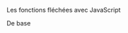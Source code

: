 Les fonctions fléchées avec JavaScript



De base 

<script> 

Déclaration de fonction 

function direBonjour(prenom){
     console.log('Bonjour' + prenom );
 }

 direBonjour('Nicoles');

 // Cette déclaration renvoie " Bonjour Nicolas "


 Expression de fonction

 let direAurevoir = function() {
     console.log('Au revoir');
 } 
 
 // Cette expression renvoie " Au Revoir "

 La différence entre les 2 est que grâce à une déclaration le code est disponible tout le temps tandis que les expressions sont lis au fur et à mesure.


  Les fonctions fléchées permettent de simplifier le code



let direAuRevoir = () => 'Au revoir'

console.log(direAuRevoir()));

// cette fonction fléchée renvoie " Au revoir "


Challenge 

// Créer une fonction addition permettant d'additionner deux nombres 

Resultat : 

let addition = (nombreA, nombreB) => nombreA + nombreB;

console.log(addition(5, 4));

// Cette fonction renvoie " 9 "


// Autre exemple 

// Pour un Array : 

const prices = [4, 8, 9, 15, 24, 3, 8, 14];

// N°1

let plusGrandQue10 = prices.filter(function(p) {
    return p > 10
});
console.log(plusGrandQue10) 

// N°2

let plusGrandQue10 = prices.filter(p => p > 10);
console.log(plusGrandQue10)

// Ces 2 exemples renvoient là meme chose


const utilisateur = {
    prenom: 'Nicolas',
    age: 50,

    // N°1
    presentation: function(){
        return `Bonjour, je m'appelle ${this.prenom} et j'ai ${this.age} ans.`;
    }

    // N°2 

    presentation: () =>  `Bonjour, je m'appelle ${this.prenom} et j'ai ${this.age} ans.`;

}
}

console.log(utilisateur.presentation());

// Une des grosses différences est que dans les fonctions fléchées le mot clé « This » n’est pas disponible car elle se réfère toujours à l’objet parent 


Fonction en JavaScript



Une fonction désigne un « sous-programme » qui permet d’effectuer des opérations répétitives.

Au lieu d’écrire le code complet à chaque fois, on crée une fonction que l’on appellera dès qu’on aura besoin, ce qui peut aussi alléger le code, le rendre plus lisible.
Syntaxe

Les fonctions prennent en général des paramètres et retournent un résultat particulier.

Les fonctions nous permettent d’assembler une certaine logique que l’on pourra utiliser à plusieurs reprises dans la suite de notre code.


function bonjour(nom) {
    return "Bonjour" + nom
}
// On appel ensuite notre fonction par son nom
bonjour('Jean') // Salut Jean

On peut stocker une fonction en JavaScript dans une variable, sans lui donner de nom.
	

var bonjour= function (nom) {
    return "Bonjour" + nom
}

Une fonction JavaScript qui ne retourne rien renverra la valeur undefined de manière automatique à la fin de son execution.

Lorsqu’on néglige certains paramètres d’une fonction ils prendront aussi la valeur undefined.

Note Paramètre d’une fonction c’est une variable local à une fonction.

	
var exemple = function (nom) {
    return "Bonjour" + nom
}
exemple() // nom prendra valeur undefined dans la fonction

Exemple :

Supposons qu’on veut créer un fonction qui prend un nombre en paramètre et qui va se charger de multiplier ce nombre par 5.

var multiplier = function (nombre){
  return nombre * 5
}
multiplier(5)

Il est possible de rendre un paramètre facultatif dans une fonction et lui assigner une valeur par défaut. Pour faire une telle chose il suffit d’ajouter une petite condition dans votre code.
	
var multiplier = function (nombre){
  if (nombre === undefined) {
    nombre = 1
  }
  return nombre * 5
}
 
multiplier(5) //cela donne 25
multiplier() //1
Les méthodes(Fonction en JavaScript)

On peut aussi stocker une fonction dans une propriété d’un objet.
	
var personne = {
    nom: 'Marc',
    age: 14,
    sexe: function () {
        return 'Masculin'
    }
}
personne.sexe() //Masculin

Une fonction utilisée sur un objet est appéllé méthode. Les méthodes sont utilisés sur les types d’objet natifs du JavaScript comme les chaines de caractères ou les entiers.

Exemple : 

"ok".toUpperCase() // OK
"Je suis Jean".split(' ') // ["Je", "suis", "Jean"]
1.toString() // '1'
1.1312312312.toFixed(2) // '1.13'